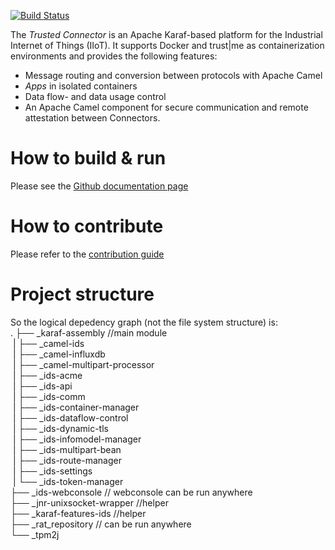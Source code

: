 [![Build Status](https://travis-ci.org/industrial-data-space/trusted-connector.svg?branch=develop)](https://travis-ci.org/industrial-data-space/trusted-connector)

The _Trusted Connector_ is an Apache Karaf-based platform for the Industrial Internet of Things (IIoT). It supports Docker and trust|me as containerization environments and provides the following features:

* Message routing and conversion between protocols with Apache Camel
* _Apps_ in isolated containers
* Data flow- and data usage control
* An Apache Camel component for secure communication and remote attestation between Connectors.

# How to build & run

Please see the [Github documentation page](https://industrial-data-space.github.io/trusted-connector-documentation/docs/dev_core/)

# How to contribute

Please refer to the [contribution guide](https://github.com/industrial-data-space/trusted-connector/blob/develop/.github/CONTRIBUTING.md)

# Project structure
So the logical depedency graph (not the file system structure) is:<br />
.
├── _karaf-assembly //main module<br />
&nbsp;|   ├── _camel-ids<br />
&nbsp;|   ├── _camel-influxdb<br />
&nbsp;|   ├── _camel-multipart-processor<br />
&nbsp;|   ├── _ids-acme<br />
&nbsp;|   ├── _ids-api<br />
&nbsp;|   ├── _ids-comm<br />
&nbsp;|   ├── _ids-container-manager<br />
&nbsp;|   ├── _ids-dataflow-control<br />
&nbsp;|   ├── _ids-dynamic-tls<br />
&nbsp;|   ├── _ids-infomodel-manager<br />
&nbsp;|   ├── _ids-multipart-bean<br />
&nbsp;|   ├── _ids-route-manager<br />
&nbsp;|   ├── _ids-settings<br />
&nbsp;|   └── _ids-token-manager<br />
├── _ids-webconsole // webconsole can be run anywhere<br />
├── _jnr-unixsocket-wrapper //helper<br />
├── _karaf-features-ids //helper<br />
├── _rat_repository // can be run anywhere<br />
└── _tpm2j<br />
